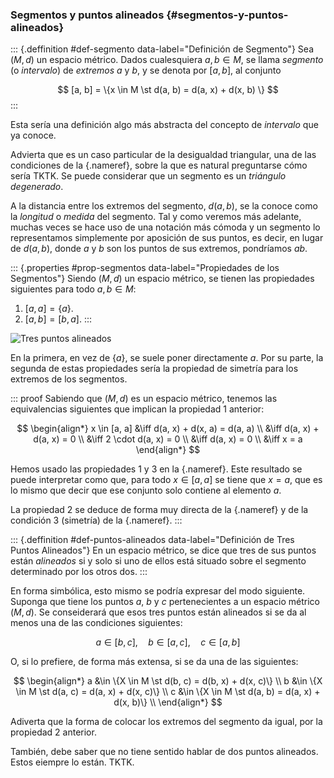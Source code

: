 


### Segmentos y puntos alineados {#segmentos-y-puntos-alineados}

::: {.deffinition #def-segmento data-label="Definición de Segmento"}
Sea $(M, d)$ un espacio métrico. Dados cualesquiera $a, b \in M$, se llama
_segmento_ (o _intervalo_) de _extremos_ $a$ y $b$, y se denota por $[a,
b]$, al conjunto

$$ [a, b] = \{x \in M \st d(a, b) = d(a, x) + d(x, b) \} $$
:::

<!-- Quizás, de la definición de métrica se pueda deducir que un segmento
para dos puntos dados es una función bien definida. No me quiero meter ahí,
de momento. -->

Esta sería una definición algo más abstracta del concepto de _intervalo_ que
ya conoce.

Advierta que es un caso particular de la desigualdad triangular, una de las
condiciones de la [](#def-metrica){.nameref}, sobre la que es natural
preguntarse cómo sería TKTK. Se puede considerar que un segmento es un
_triángulo degenerado_.

A la distancia entre los extremos del segmento, $d(a, b)$, se la conoce como
la _longitud_ o _medida_ del segmento. Tal y como veremos más adelante,
muchas veces se hace uso de una notación más cómoda y un segmento lo
representamos simplemente por aposición de sus puntos, es decir, en lugar de
$d(a, b)$, donde $a$ y $b$ son los puntos de sus extremos, pondríamos $ab$.

::: {.properties #prop-segmentos data-label="Propiedades de los Segmentos"}
Siendo $(M, d)$ un espacio métrico, se tienen las propiedades siguientes
para todo $a, b \in M$:

1.  $[a, a] = \{a\}$.
2.  $[a, b] = [b, a]$.
:::

![Tres puntos alineados](./figuras/tres-puntos.svg)

En la primera, en vez de $\{a\}$, se suele poner directamente $a$. Por su
parte, la segunda de estas propiedades sería la propiedad de simetría para
los extremos de los segmentos.

::: proof
Sabiendo que $(M, d)$ es un espacio métrico, tenemos las equivalencias
siguientes que implican la propiedad 1 anterior:

<!-- TODO Pasarlo a un alignedat -->

$$
\begin{align*}
  x \in [a, a]
    &\iff d(a, x) + d(x, a) = d(a, a) \\
    &\iff d(a, x) + d(a, x) = 0 \\
    &\iff 2 \cdot d(a, x) = 0 \\
    &\iff d(a, x) = 0 \\
    &\iff x = a
\end{align*}
$$

Hemos usado las propiedades 1 y 3 en la [](#def-metrica){.nameref}. Este
resultado se puede interpretar como que, para todo $x \in [a, a]$ se tiene
que $x = a$, que es lo mismo que decir que ese conjunto solo contiene al
elemento $a$.

La propiedad 2 se deduce de forma muy directa de la
[](#def-segmento){.nameref} y de la condición 3 (simetría) de la
[](#def-metrica){.nameref}.
:::

::: {.deffinition #def-puntos-alineados data-label="Definición de Tres
Puntos Alineados"}
En un espacio métrico, se dice que tres de sus puntos están _alineados_ si y
solo si uno de ellos está situado sobre el segmento determinado por los
otros dos.
:::

En forma simbólica, esto mismo se podría expresar del modo siguiente.
Suponga que tiene los puntos $a$, $b$ y $c$ pertenecientes a un espacio
métrico $(M, d)$. Se conseiderará que esos tres puntos están alineados si se
da al menos una de las condiciones siguientes:

$$ a \in [b, c], \quad b \in [a, c], \quad c \in [a, b] $$

O, si lo prefiere, de forma más extensa, si se da una de las siguientes:

$$
  \begin{align*}
    a &\in \{X \in M \st d(b, c) = d(b, x) + d(x, c)\} \\
    b &\in \{X \in M \st d(a, c) = d(a, x) + d(x, c)\} \\
    c &\in \{X \in M \st d(a, b) = d(a, x) + d(x, b)\} \\
  \end{align*}
$$

Adiverta que la forma de colocar los extremos del segmento da igual, por la
propiedad 2 anterior.

También, debe saber que no tiene sentido hablar de dos puntos alineados.
Estos eiempre lo están. TKTK.



